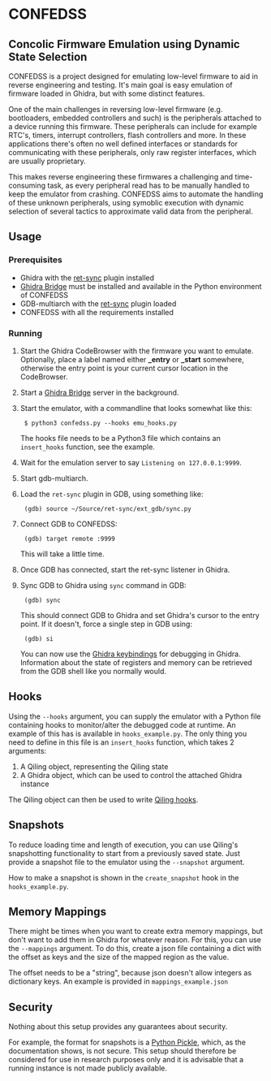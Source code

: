# CONFEDSS

## **Con**colic **F**irmware **E**mulation using **D**ynamic **S**tate **S**election

CONFEDSS is a project designed for emulating low-level firmware to aid in reverse engineering and testing. It's main goal is easy emulation of firmware loaded in Ghidra, but with some distinct features.

One of the main challenges in reversing low-level firmware (e.g. bootloaders, embedded controllers and such) is the peripherals attached to a device running this firmware. These peripherals can include for example RTC's, timers, interrupt controllers, flash controllers and more. In these applications there's often no well defined interfaces or standards for communicating with these peripherals, only raw register interfaces, which are usually proprietary. 

This makes reverse engineering these firmwares a challenging and time-consuming task, as every peripheral read has to be manually handled to keep the emulator from crashing. CONFEDSS aims to automate the handling of these unknown peripherals, using symoblic execution with dynamic selection of several tactics to approximate valid data from the peripheral.

## Usage

### Prerequisites

* Ghidra with the [ret-sync](https://github.com/bootleg/ret-sync#ghidra-extension) plugin installed
* [Ghidra Bridge](https://pypi.org/project/ghidra-bridge/) must be installed and available in the Python environment of CONFEDSS
* GDB-multiarch with the [ret-sync](https://github.com/bootleg/ret-sync#gnu-gdb-gdb-installation) plugin loaded
* CONFEDSS with all the requirements installed

### Running

1. Start the Ghidra CodeBrowser with the firmware you want to emulate. Optionally, place a label named either **_entry** or **_start** somewhere, otherwise the entry point is your current cursor location in the CodeBrowser.
2. Start a [Ghidra Bridge](https://pypi.org/project/ghidra-bridge/) server in the background.
3. Start the emulator, with a commandline that looks somewhat like this:

        $ python3 confedss.py --hooks emu_hooks.py
    The hooks file needs to be a Python3 file which contains an `insert_hooks` function, see the example.
4. Wait for the emulation server to say `Listening on 127.0.0.1:9999`.
5. Start gdb-multiarch.
6. Load the `ret-sync` plugin in GDB, using something like: 

        (gdb) source ~/Source/ret-sync/ext_gdb/sync.py

7. Connect GDB to CONFEDSS:

        (gdb) target remote :9999
        
    This will take a little time. 
8. Once GDB has connected, start the ret-sync listener in Ghidra.
9. Sync GDB to Ghidra using `sync` command in GDB:

        (gdb) sync

    This should connect GDB to Ghidra and set Ghidra's cursor to the entry point. If it doesn't, force a single step in GDB using:
    
        (gdb) si

     You can now use the [Ghidra keybindings](https://github.com/bootleg/ret-sync#ghidra-usage) for debugging in Ghidra. Information about the state of registers and memory can be retrieved from the GDB shell like you normally would. 

## Hooks

Using the `--hooks` argument, you can supply the emulator with a Python file containing hooks to monitor/alter the debugged code at runtime. An example of this has is available in `hooks_example.py`. The only thing you need to define in this file is an `insert_hooks` function, which takes 2 arguments:

1. A Qiling object, representing the Qiling state
2. A Ghidra object, which can be used to control the attached Ghidra instance

The Qiling object can then be used to write [Qiling hooks](https://docs.qiling.io/en/latest/hook/).

## Snapshots

To reduce loading time and length of execution, you can use Qiling's snapshotting functionality to start from a previously saved state. Just provide a snapshot file to the emulator using the `--snapshot` argument. 

How to make a snapshot is shown in the `create_snapshot` hook in the `hooks_example.py`.

## Memory Mappings

There might be times when you want to create extra memory mappings, but don't want to add them in Ghidra for whatever reason. For this, you can use the `--mappings` argument. To do this, create a json file containing a dict with the offset as keys and the size of the mapped region as the value.

 The offset needs to be a "string", because json doesn't allow integers as dictionary keys. An example is provided in `mappings_example.json`

 ## Security

 Nothing about this setup provides any guarantees about security. 
 
 For example, the format for snapshots is a [Python Pickle](https://docs.python.org/3/library/pickle.html), which, as the documentation shows, is not secure. This setup should therefore be considered for use in research purposes only and it is advisable that a running instance is not made publicly available.
